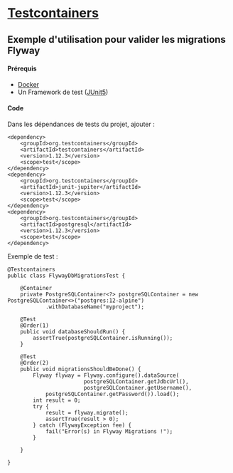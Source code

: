 # [Testcontainers](https://www.testcontainers.org/)
## Exemple d'utilisation pour valider les migrations Flyway

#### Prérequis
- [Docker](https://www.testcontainers.org/supported_docker_environment/)
- Un Framework de test ([JUnit5](https://junit.org/junit5/))

#### Code
Dans les dépendances de tests du projet, ajouter :
```
<dependency>
	<groupId>org.testcontainers</groupId>
	<artifactId>testcontainers</artifactId>
	<version>1.12.3</version>
	<scope>test</scope>
</dependency>
<dependency>
	<groupId>org.testcontainers</groupId>
	<artifactId>junit-jupiter</artifactId>
	<version>1.12.3</version>
	<scope>test</scope>
</dependency>
<dependency>
	<groupId>org.testcontainers</groupId>
	<artifactId>postgresql</artifactId>
	<version>1.12.3</version>
	<scope>test</scope>
</dependency>
```

Exemple de test :
```
@Testcontainers
public class FlywayDbMigrationsTest {

	@Container
	private PostgreSQLContainer<?> postgreSQLContainer = new PostgreSQLContainer<>("postgres:12-alpine")
			.withDatabaseName("myproject");

	@Test
	@Order(1)
	public void databaseShouldRun() {
		assertTrue(postgreSQLContainer.isRunning());
	}

	@Test
	@Order(2)
	public void migrationsShouldBeDone() {
		Flyway flyway = Flyway.configure().dataSource(
                        postgreSQLContainer.getJdbcUrl(),
                        postgreSQLContainer.getUsername(), 
			postgreSQLContainer.getPassword()).load();
		int result = 0;
		try {
			result = flyway.migrate();
			assertTrue(result > 0);
		} catch (FlywayException fee) {
			fail("Error(s) in Flyway Migrations !");
		}

	}

}
```
